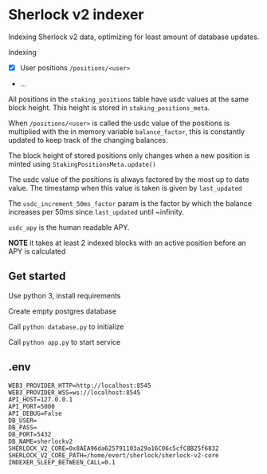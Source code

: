 # Sherlock v2 indexer

Indexing Sherlock v2 data, optimizing for least amount of database updates.

Indexing
- [X] User positions `/positions/<user>`
- ...

All positions in the `staking_positions` table have usdc values at the same block height.
This height is stored in `staking_positions_meta`.

When `/positions/<user>` is called the usdc value of the positions is multiplied with the in memory variable `balance_factor`, this is constantly updated to keep track of the changing balances.

The block height of stored positions only changes when a new position is minted using `StakingPositionsMeta.update()`

The usdc value of the positions is always factored by the most up to date value. The timestamp when this value is taken is given by `last_updated`

The `usdc_increment_50ms_factor` param is the factor by which the balance increases per 50ms since `last_updated` until ~infinity.

`usdc_apy` is the human readable APY.

**NOTE** it takes at least 2 indexed blocks with an active position before an APY is calculated

## Get started

Use python 3, install requirements

Create empty postgres database

Call `python database.py` to initialize

Call `python app.py` to start service

## .env

```
WEB3_PROVIDER_HTTP=http://localhost:8545
WEB3_PROVIDER_WSS=ws://localhost:8545
API_HOST=127.0.0.1
API_PORT=5000
API_DEBUG=False
DB_USER=
DB_PASS=
DB_PORT=5432
DB_NAME=sherlockv2
SHERLOCK_V2_CORE=0x8AEA96da625791103a29a16C06c5cfC8B25f6832
SHERLOCK_V2_CORE_PATH=/home/evert/sherlock/sherlock-v2-core
INDEXER_SLEEP_BETWEEN_CALL=0.1
```